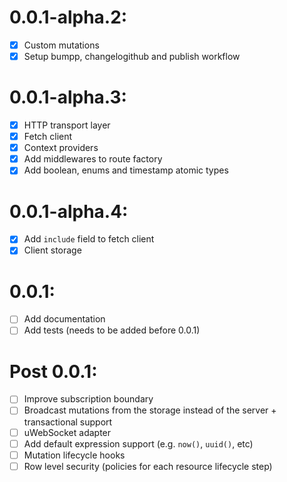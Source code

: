# 0.0.1-alpha.2:

- [X] Custom mutations
- [X] Setup bumpp, changelogithub and publish workflow

# 0.0.1-alpha.3:

- [X] HTTP transport layer
- [X] Fetch client
- [X] Context providers
- [X] Add middlewares to route factory
- [X] Add boolean, enums and timestamp atomic types

# 0.0.1-alpha.4:

- [X] Add `include` field to fetch client
- [X] Client storage

# 0.0.1:

- [ ] Add documentation
- [ ] Add tests (needs to be added before 0.0.1)

# Post 0.0.1:

- [ ] Improve subscription boundary
- [ ] Broadcast mutations from the storage instead of the server + transactional support
- [ ] uWebSocket adapter
- [ ] Add default expression support (e.g. `now()`, `uuid()`, etc)
- [ ] Mutation lifecycle hooks
- [ ] Row level security (policies for each resource lifecycle step)
